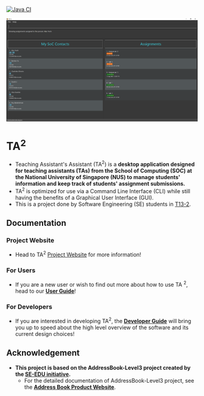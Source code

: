 [![Java CI](https://github.com/AY2122S1-CS2103T-T13-2/tp/actions/workflows/gradle.yml/badge.svg?branch=master)](https://github.com/AY2122S1-CS2103T-T13-2/tp/actions/workflows/gradle.yml)

![Ui](docs/images/Ui.png)

# TA<sup>2</sup>

* Teaching Assistant's Assistant (TA<sup>2</sup>) is a **desktop application designed for teaching assistants (TAs)
  from the School of Computing (SOC) at the National University of Singapore (NUS) to manage students' information and keep track of students' assignment submissions.** 
* TA<sup>2</sup> is optimized for use via a Command Line Interface (CLI) while still having the benefits of a Graphical User Interface (GUI).
* This is a project done by Software Engineering (SE) students in [T13-2](https://github.com/AY2122S1-CS2103T-T13-2/tp/blob/master/docs/AboutUs.md).

## Documentation

### Project Website

* Head to TA<sup>2</sup> [Project Website](https://ay2122s1-cs2103t-t13-2.github.io/tp/) for more information!
### For Users

* If you are a new user or wish to find out more about how to use TA <sup>2</sup>, head to our [**User Guide**](UserGuide.html)! 

### For Developers

* If you are interested in developing TA<sup>2</sup>, the [**Developer Guide**](DeveloperGuide.html) will bring you up to speed about the high level overview of the software and its current design choices!

## Acknowledgement
* **This project is based on the AddressBook-Level3 project created by the [SE-EDU initiative](https://se-education.org).**
  * For the detailed documentation of  AddressBook-Level3 project, see the **[Address Book Product Website](https://se-education.org/addressbook-level3)**.
